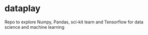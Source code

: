 # dataplay
Repo to explore Numpy, Pandas, sci-kit learn and Tensorflow for data science and machine learning
